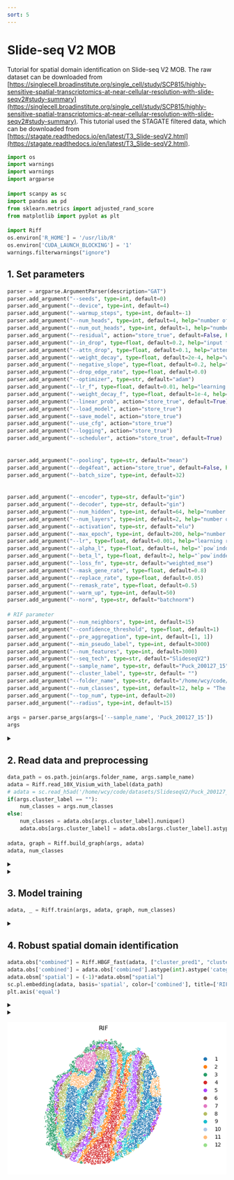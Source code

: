 ```yaml
---
sort: 5
---
```


# Slide-seq V2 MOB

Tutorial for spatial domain identification on Slide-seq V2 MOB. The raw dataset can be downloaded from [https://singlecell.broadinstitute.org/single_cell/study/SCP815/highly-sensitive-spatial-transcriptomics-at-near-cellular-resolution-with-slide-seqv2#study-summary](https://singlecell.broadinstitute.org/single_cell/study/SCP815/highly-sensitive-spatial-transcriptomics-at-near-cellular-resolution-with-slide-seqv2#study-summary). This tutorial used the STAGATE filtered data, which can be downloaded from [https://stagate.readthedocs.io/en/latest/T3_Slide-seqV2.html](https://stagate.readthedocs.io/en/latest/T3_Slide-seqV2.html).


```python
import os
import warnings
import warnings
import argparse

import scanpy as sc
import pandas as pd
from sklearn.metrics import adjusted_rand_score
from matplotlib import pyplot as plt

import Riff
os.environ['R_HOME'] = '/usr/lib/R'
os.environ['CUDA_LAUNCH_BLOCKING'] = '1'
warnings.filterwarnings("ignore")
```

## 1. Set parameters
```python
parser = argparse.ArgumentParser(description="GAT")
parser.add_argument("--seeds", type=int, default=0)
parser.add_argument("--device", type=int, default=4)
parser.add_argument("--warmup_steps", type=int, default=-1)
parser.add_argument("--num_heads", type=int, default=4, help="number of hidden attention heads")
parser.add_argument("--num_out_heads", type=int, default=1, help="number of output attention heads")
parser.add_argument("--residual", action="store_true", default=False, help="use residual connection")
parser.add_argument("--in_drop", type=float, default=0.2, help="input feature dropout")
parser.add_argument("--attn_drop", type=float, default=0.1, help="attention dropout")
parser.add_argument("--weight_decay", type=float, default=2e-4, help="weight decay")
parser.add_argument("--negative_slope", type=float, default=0.2, help="the negative slope of leaky relu for GAT")
parser.add_argument("--drop_edge_rate", type=float, default=0.0)
parser.add_argument("--optimizer", type=str, default="adam")
parser.add_argument("--lr_f", type=float, default=0.01, help="learning rate for evaluation")
parser.add_argument("--weight_decay_f", type=float, default=1e-4, help="weight decay for evaluation")
parser.add_argument("--linear_prob", action="store_true", default=True)
parser.add_argument("--load_model", action="store_true")
parser.add_argument("--save_model", action="store_true")
parser.add_argument("--use_cfg", action="store_true")
parser.add_argument("--logging", action="store_true")
parser.add_argument("--scheduler", action="store_true", default=True)


parser.add_argument("--pooling", type=str, default="mean")
parser.add_argument("--deg4feat", action="store_true", default=False, help="use node degree as input feature")
parser.add_argument("--batch_size", type=int, default=32)


parser.add_argument("--encoder", type=str, default="gin")
parser.add_argument("--decoder", type=str, default="gin")
parser.add_argument("--num_hidden", type=int, default=64, help="number of hidden units")
parser.add_argument("--num_layers", type=int, default=2, help="number of hidden layers")
parser.add_argument("--activation", type=str, default="elu")
parser.add_argument("--max_epoch", type=int, default=200, help="number of training epochs")
parser.add_argument("--lr", type=float, default=0.001, help="learning rate")
parser.add_argument("--alpha_l", type=float, default=4, help="`pow`inddex for `sce` loss")
parser.add_argument("--beta_l", type=float, default=2, help="`pow`inddex for `weighted_mse` loss")   
parser.add_argument("--loss_fn", type=str, default="weighted_mse")
parser.add_argument("--mask_gene_rate", type=float, default=0.8)
parser.add_argument("--replace_rate", type=float, default=0.05)
parser.add_argument("--remask_rate", type=float, default=0.5)
parser.add_argument("--warm_up", type=int, default=50)
parser.add_argument("--norm", type=str, default="batchnorm")

# RIF parameter
parser.add_argument("--num_neighbors", type=int, default=15)
parser.add_argument("--confidence_threshold", type=float, default=1)
parser.add_argument("--pre_aggregation", type=int, default=[1, 1]) 
parser.add_argument("--min_pseudo_label", type=int, default=3000)
parser.add_argument("--num_features", type=int, default=3000)
parser.add_argument("--seq_tech", type=str, default="SlideseqV2")
parser.add_argument("--sample_name", type=str, default="Puck_200127_15")
parser.add_argument("--cluster_label", type=str, default= "")
parser.add_argument("--folder_name", type=str, default="/home/wcy/code/datasets/SlideseqV2/")  
parser.add_argument("--num_classes", type=int, default=12, help = "The number of clusters")
parser.add_argument("--top_num", type=int, default=20)
parser.add_argument("--radius", type=int, default=15)

args = parser.parse_args(args=['--sample_name', 'Puck_200127_15']) 
args
```

<details>
<summary> </summary>
Namespace(activation='elu', alpha_l=4, attn_drop=0.1, batch_size=32, beta_l=2, cluster_label='', confidence_threshold=1, decoder='gin', deg4feat=False, device=4, drop_edge_rate=0.0, encoder='gin', folder_name='/home/wcy/code/datasets/SlideseqV2/', in_drop=0.2, linear_prob=True, load_model=False, logging=False, loss_fn='weighted_mse', lr=0.001, lr_f=0.01, mask_gene_rate=0.8, max_epoch=200, min_pseudo_label=3000, negative_slope=0.2, norm='batchnorm', num_classes=12, num_features=3000, num_heads=4, num_hidden=64, num_layers=2, num_neighbors=15, num_out_heads=1, optimizer='adam', pooling='mean', pre_aggregation=[1, 1], radius=15, remask_rate=0.5, replace_rate=0.05, residual=False, sample_name='Puck_200127_15', save_model=False, scheduler=True, seeds=0, seq_tech='SlideseqV2', top_num=15, use_cfg=False, warm_up=50, warmup_steps=-1, weight_decay=0.0002, weight_decay_f=0.0001)
</details>


## 2. Read data and preprocessing
```python
data_path = os.path.join(args.folder_name, args.sample_name)
adata = Riff.read_10X_Visium_with_label(data_path)
# adata = sc.read_h5ad('/home/wcy/code/datasets/SlideseqV2/Puck_200127_15.h5ad')
if(args.cluster_label == ""):
    num_classes = args.num_classes
else:
    num_classes = adata.obs[args.cluster_label].nunique()
    adata.obs[args.cluster_label] = adata.obs[args.cluster_label].astype('category')
    
adata, graph = Riff.build_graph(args, adata)
adata, num_classes
```
<details>
<summary> </summary>
=============== Contructing graph ================= <br>
2024-05-18 09:54:39,519 - INFO - cffi mode is CFFI_MODE.ANY <br>
2024-05-18 09:54:39,543 - INFO - R home found: /usr/lib/R <br>
2024-05-18 09:54:39,730 - INFO - R library path: /usr/lib/R/lib:/usr/lib/ x86_64-linux-gnu:/usr/lib/jvm/default-java/lib/server:/usr/local/cuda/lib64: 
2024-05-18 09:54:39,731 - INFO - LD_LIBRARY_PATH: /usr/local/cuda/lib64 <br>
2024-05-18 09:54:39,735 - INFO - Default options to initialize R: rpy2, --quiet, --no-save <br>
2024-05-18 09:54:39,919 - INFO - R is already initialized. No need to initialize. <br>
2024-05-18 09:54:39,936 - WARNING - R[write to console]:            <br>&nbsp&nbsp&nbsp&nbsp&nbsp&nbsp&nbsp&nbsp&nbsp&nbsp&nbsp&nbsp&nbsp&nbsp&nbsp&nbsp&nbsp&nbsp&nbsp&nbsp&nbsp&nbsp&nbsp&nbsp&nbsp&nbsp&nbsp&nbsp&nbsp__ &nbsp&nbsp&nbsp&nbsp&nbsp&nbsp&nbsp&nbsp&nbsp&nbsp&nbsp&nbsp&nbsp__  <br>
&nbsp&nbsp&nbsp&nbsp&nbsp&nbsp____ ___&nbsp&nbsp_____/ /_&nbsp&nbsp_______/ /_  <br>
&nbsp&nbsp&nbsp&nbsp/ __ `__ \/ ___/ / / / / ___/ __/  <br>
&nbsp / / / / / / /__/ / /_/ (__  ) /_    <br>
/_/ /_/ /_/\___/_/\__,_/____/\__/   version 6.0.1 <br>
Type 'citation("mclust")' for citing this R package in publications. <br>

fitting ... <br>
  |======================================================================| 100% <br>
fitting ... <br>
  |======================================================================| 100% <br>
</details>
<details>
<summary> </summary>
(AnnData object with n_obs × n_vars = 20139 × 3000 <br>
     obs: 'imagerow', 'imagecol', 'pseudo_label', 'uncertainty', 'pseudo_label_scaled', 'uncertainty_scaled' <br>
     var: 'n_cells', 'highly_variable', 'highly_variable_rank', 'means', 'variances', 'variances_norm', 'mean', 'std' <br>
     uns: 'hvg', 'log1p' <br>
     obsm: 'spatial', 'emb_pca', 'mclust_prob', 'mclust_prob_scaled', <br>
 12)
</details>

## 3. Model training
```python
adata, _ = Riff.train(args, adata, graph, num_classes)
```
<details>
<summary> </summary>
=============== Building model =============== <br>
=============== Start training =============== <br>
===================== Clustering ======================= <br>
100%|█████████████████████████████████████████████████████████████████████████████████████████████████████████████████████████████████████████████████████████████████████████████████████████████████████████████████████| 200/200 [00:33<00:00,  5.93it/s] <br>
===================== Imputation ======================= <br>
100%| █████████████████████████████████████████████████████████████████████████████████████████████████████████████████████████████████████████████████████████████████████████████████████████████████████████████████████| 300/300 [00:47<00:00,  6.27it/s] <br>
</details>

## 4. Robust spatial domain identification
```python
adata.obs["combined"] = Riff.HBGF_fast(adata, ["cluster_pred1", "cluster_pred2"], pred_class=num_classes, combined_class=num_classes, top_num=args.top_num)
adata.obs['combined'] = adata.obs['combined'].astype(int).astype('category')
adata.obsm['spatial'] = (-1)*adata.obsm["spatial"]
sc.pl.embedding(adata, basis='spatial', color=['combined'], title=['RIF'], s=8, frameon=False, show=False)
plt.axis('equal')
```
<details>
<summary> </summary>
=================== Combining Result =================== <br>
fitting ... <br>
  |======================================================================| 100% <br>
</details>
<details>
<summary> </summary>
(-5108.555, -588.545, -5670.73, -847.6700000000001)
</details>

![](https://github.com/DDDoGGie/RIF/raw/gh-pages/docs/Figures/SDI/SDI_SlideseqV2_MOB_domain.png)